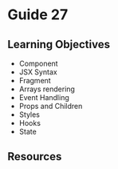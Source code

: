 # Guide 27
## Learning Objectives
- Component
- JSX Syntax
- Fragment
- Arrays rendering
- Event Handling
- Props and Children
- Styles
- Hooks
- State
## Resources
